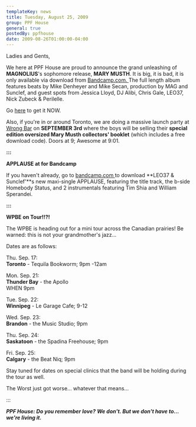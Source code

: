 ```yaml
---
templateKey: news
title: Tuesday, August 25, 2009
group: PPF House
general: true
postedBy: ppfhouse
date: 2009-08-26T01:00:00-04:00
---
```

Ladies and Gents,

We here at PPF House are proud to announce the grand unleashing of **MAGNOLIUS**'s sophomore release, **MARY MUSTH**. It is big, it is bad, it is only available via download from [Bandcamp.com. ](http://magnolius.bandcamp.com)The full length album features beats by Mike Denheyer and Mike Secan, production by MAG and Sunclef, and guest spots from Jessica Lloyd, DJ Alibi, Chris Gale, LEO37, Nick Zubeck &amp; Perilelle.

Go [here](http://magnolius.bandcamp.com) to get it NOW.

Also, if you're in or around Toronto, we are doing a massive launch party at [Wrong Bar](http://www.wrongbar.com/) on **SEPTEMBER 3rd** where the boys will be selling their **special edition oversized Mary Musth collectors' booklet** (which includes a free download code). Doors at 9; Awesome at 9:01.

**:::**

**APPLAUSE at for Bandcamp**

If you haven't already, go to [bandcamp.com ](http://leo37.bandcamp.com)to download **LEO37 &amp; Sunclef'**s new maxi-single APPLAUSE, featuring the title track, the b-side Homebody Status, and 2 instrumentals featuring Tim Shia and William Sperandei.

**:::**

**WPBE on Tour!!?!**

The WPBE is heading out for a mini tour across the Canadian prairies! Be warned: this is not your grandmother's jazz...

Dates are as follows:

<span class="date">Thu. Sep. 17:</span>  
 **Toronto** - Tequila Bookworm; 9pm -12am

<span class="date">Mon. Sep. 21:</span>  
 **Thunder Bay** - the Apollo  
 WHEN 9pm

<span class="date">Tue. Sep. 22:</span>  
  **Winnipeg** - Le Garage Cafe; 9-12

<span class="date">Wed. Sep. 23:</span>  
 **Brandon** - the Music Studio; 9pm

<span class="date">Thu. Sep. 24:</span>  
 **Saskatoon** - the Spadina Freehouse; 9pm

<span class="date">Fri. Sep. 25:</span>  
 **Calgary** - the Beat Niq; 9pm

Stay tuned for dates on special clinics that the band will be holding during the tour as well.

The Worst just got worse... whatever that means...

:::

***PPF House: Do you remember love?** **We don't. But we don't have to... we're living it.***